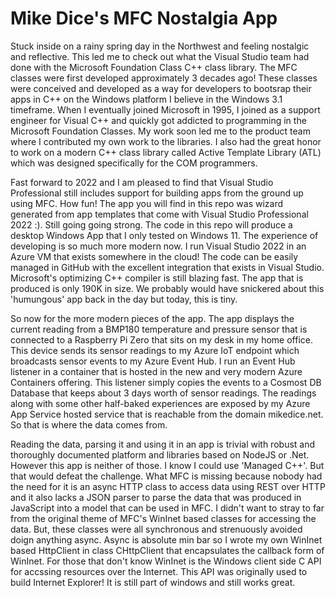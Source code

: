 # Mike Dice's MFC Nostalgia App

Stuck inside on a rainy spring day in the Northwest and feeling nostalgic and reflective. This led me to check out what the Visual Studio team had done with the Microsoft Foundation Class C++ class library. The MFC classes were first developed approximately 3 decades ago! These classes were conceived and developed as a way for developers to bootsrap their apps in C++ on the Windows platform I believe in the Windows 3.1 timeframe. When I eventually joined Microsoft in 1995, I joined as a support engineer for Visual C++ and quickly got addicted to programming in the Microsoft Foundation Classes. My work soon led me to the product team where I contributed my own work to the libraries. I also had the great honor to work on a modern C++ class library called Active Template Library (ATL) which was designed specifically for the COM programmers.

Fast forward to 2022 and I am pleased to find that Visual Studio Professional still includes support for building apps from the ground up using MFC. How fun! The app you will find in this repo was wizard generated from app templates that come with Visual Studio Professional 2022 :). Still going going strong. The code in this repo will produce a desktop Windows App that I only tested on Windows 11. The experience of developing is so much more modern now. I run Visual Studio 2022 in an Azure VM that exists somewhere in the cloud! The code can be easily managed in GitHub with the excellent integration that exists in Visual Studio. Microsoft's optimizing C++ compiler is still blazing fast. The app that is produced is only 190K in size. We probably would have snickered about this 'humungous' app back in the day but today, this is tiny.

So now for the more modern pieces of the app. The app displays the current reading from a BMP180 temperature and pressure sensor that is connected to a Raspberry Pi Zero that sits on my desk in my home office. This device sends its sensor readings to my Azure IoT endpoint which broadcasts sensor events to my Azure Event Hub. I run an Event Hub listener in a container that is hosted in the new and very modern Azure Containers offering. This listener simply copies the events to a Cosmost DB Database that keeps about 3 days worth of sensor readings. The readings along with some other half-baked experiences are exposed by my Azure App Service hosted service that is reachable from the domain mikedice.net. So that is where the data comes from.

Reading the data, parsing it and using it in an app is trivial with robust and thoroughly documented platform and libraries based on NodeJS or .Net. However this app is neither of those. I know I could use 'Managed C++'. But that would defeat the challenge. What MFC is missing because nobody had the need for it is an async HTTP class to access data using REST over HTTP and it also lacks a JSON parser to parse the data that was produced in JavaScript into a model that can be used in MFC. I didn't want to stray to far from the original theme of MFC's WinInet based classes for accessing the data. But, these classes were all synchronous and strenuously avoided doign anything async. Async is absolute min bar so I wrote my own WinInet based HttpClient in class CHttpClient that encapsulates the callback form of WinInet. For those that don't know WinInet is the Windows client side C API for accssing resources over the Internet. This API was originally used to build Internet Explorer! It is still part of windows and still works great.
